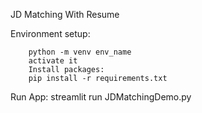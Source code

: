 JD Matching With Resume

Environment setup:

		python -m venv env_name
		activate it
		Install packages:
		pip install -r requirements.txt


Run App:
		streamlit run JDMatchingDemo.py
